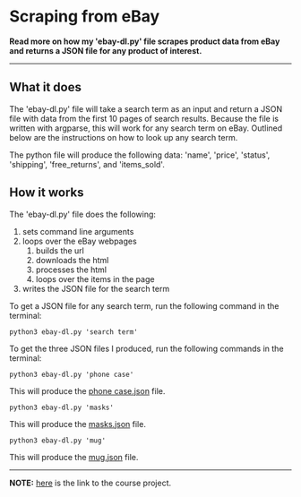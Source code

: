 # Scraping from eBay
**Read more on how my 'ebay-dl.py' file scrapes product data from eBay and returns a JSON file for any product of interest.**

---

## What it does

The 'ebay-dl.py' file will take a search term as an input and return a JSON file with data from the first 10 pages of search results. Because the file is written with argparse, this will work for any search term on eBay. Outlined below are the instructions on how to look up any search term. 

The python file will produce the following data: 'name', 'price', 'status', 'shipping', 'free_returns', and 'items_sold'.

## How it works

The 'ebay-dl.py' file does the following:
1. sets command line arguments
2. loops over the eBay webpages 
    1. builds the url
    2. downloads the html
    3. processes the html
    4. loops over the items in the page
3. writes the JSON file for the search term

To get a JSON file for any search term, run the following command in the terminal:
<pre><code>python3 ebay-dl.py 'search term'
</code></pre>

To get the three JSON files I produced, run the following commands in the terminal:

<pre><code>python3 ebay-dl.py 'phone case'
</code></pre>

This will produce the [phone case.json](https://github.com/leynahong/HW_03/blob/main/phone%20case.json) file.

<pre><code>python3 ebay-dl.py 'masks'
</code></pre>

This will produce the [masks.json](https://github.com/leynahong/HW_03/blob/main/masks.json) file.

<pre><code>python3 ebay-dl.py 'mug'
</code></pre>

This will produce the [mug.json](https://github.com/leynahong/HW_03/blob/main/mug.json) file.

---

**NOTE:** [here](https://github.com/mikeizbicki/cmc-csci040/tree/2021fall/hw_03) is the link to the course project.
 
